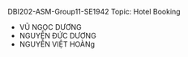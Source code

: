 DBI202-ASM-Group11-SE1942
Topic: Hotel Booking

- VŨ NGỌC DƯƠNG
- NGUYỄN ĐỨC DƯƠNG
- NGUYỄN VIỆT HOÀNg
